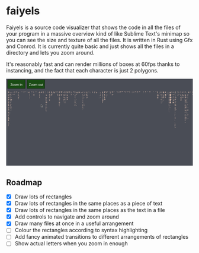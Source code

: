 # faiyels

Faiyels is a source code visualizer that shows the code in all the files of your program in a massive overview kind of like
Sublime Text's minimap so you can see the size and texture of all the files.
It is written in Rust using Gfx and Conrod. It is currently quite basic and just shows all the files in a directory and lets you zoom around.

It's reasonably fast and can render millions of boxes at 60fps thanks to instancing, and the fact that each character is just 2 polygons.

![Demo GIF](/assets/images/faiyels-demo.gif)

## Roadmap
- [x] Draw lots of rectangles
- [x] Draw lots of rectangles in the same places as a piece of text
- [x] Draw lots of rectangles in the same places as the text in a file
- [x] Add controls to navigate and zoom around
- [x] Draw many files at once in a useful arrangement
- [ ] Colour the rectangles according to syntax highlighting
- [ ] Add fancy animated transitions to different arrangements of rectangles
- [ ] Show actual letters when you zoom in enough
